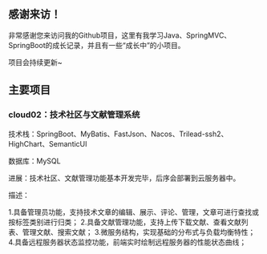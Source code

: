 ## 感谢来访！

非常感谢您来访问我的Github项目，这里有我学习Java、SpringMVC、SpringBoot的成长记录，并且有一些“成长中”的小项目。

项目会持续更新~

## 主要项目

### cloud02：技术社区与文献管理系统

技术栈：SpringBoot、MyBatis、FastJson、Nacos、Trilead-ssh2、HighChart、SemanticUI

数据库：MySQL

进展：技术社区、文献管理功能基本开发完毕，后序会部署到云服务器中。

描述：

1.具备管理员功能，支持技术文章的编辑、展示、评论、管理，文章可进行查找或按标签类别进行归类；
2.具备文献管理功能，支持上传下载文献、查看文献列表、管理文献、搜索文献；
3.微服务结构，实现基础的分布式与负载均衡特性；
4.具备远程服务器状态监控功能，前端实时绘制远程服务器的性能状态曲线；

